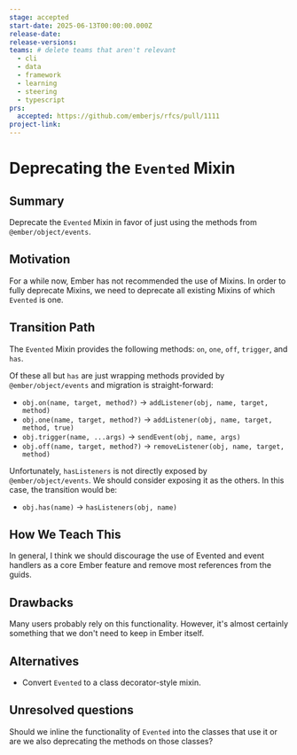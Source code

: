 ```yaml
---
stage: accepted
start-date: 2025-06-13T00:00:00.000Z
release-date:
release-versions:
teams: # delete teams that aren't relevant
  - cli
  - data
  - framework
  - learning
  - steering
  - typescript
prs:
  accepted: https://github.com/emberjs/rfcs/pull/1111
project-link:
---
```


<!---
Directions for above:

stage: Leave as is
start-date: Fill in with today's date, 2032-12-01T00:00:00.000Z
release-date: Leave as is
release-versions: Leave as is
teams: Include only the [team(s)](README.md#relevant-teams) for which this RFC applies
prs:
  accepted: Fill this in with the URL for the Proposal RFC PR
project-link: Leave as is
-->

# Deprecating the `Evented` Mixin

## Summary

Deprecate the `Evented` Mixin in favor of just using the methods from `@ember/object/events`.

## Motivation

For a while now, Ember has not recommended the use of Mixins. In order to fully
deprecate Mixins, we need to deprecate all existing Mixins of which `Evented` is one.

## Transition Path

The `Evented` Mixin provides the following methods: `on`, `one`, `off`, `trigger`, and `has`.

Of these all but `has` are just wrapping methods provided by `@ember/object/events` and
migration is straight-forward:

* `obj.on(name, target, method?)` -> `addListener(obj, name, target, method)`
* `obj.one(name, target, method?)` -> `addListener(obj, name, target, method, true)`
* `obj.trigger(name, ...args)` -> `sendEvent(obj, name, args)`
* `obj.off(name, target, method?)` -> `removeListener(obj, name, target, method)`

Unfortunately, `hasListeners` is not directly exposed by `@ember/object/events`.
We should consider exposing it as the others. In this case, the transition would be:

* `obj.has(name)` -> `hasListeners(obj, name)`

## How We Teach This

In general, I think we should discourage the use of Evented and event handlers as
a core Ember feature and remove most references from the guids.

## Drawbacks

Many users probably rely on this functionality. However, it's almost certainly
something that we don't need to keep in Ember itself.

## Alternatives

* Convert `Evented` to a class decorator-style mixin.

## Unresolved questions

Should we inline the functionality of `Evented` into the classes that use it or are
we also deprecating the methods on those classes?
